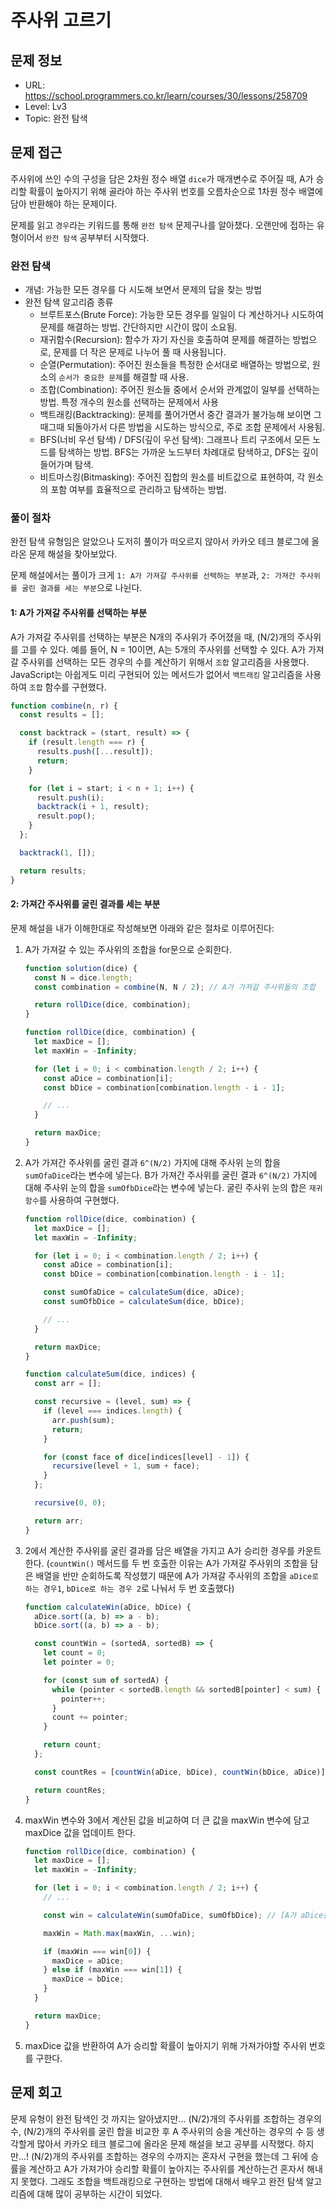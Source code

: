 # 주사위 고르기

## 문제 정보

- URL: https://school.programmers.co.kr/learn/courses/30/lessons/258709
- Level: Lv3
- Topic: 완전 탐색

## 문제 접근

주사위에 쓰인 수의 구성을 담은 2차원 정수 배열 `dice`가 매개변수로 주어질 때, A가 승리할 확률이 높아지기 위해 골라야 하는 주사위 번호를 오름차순으로 1차원 정수 배열에 담아 반환해야 하는 문제이다.

문제를 읽고 `경우`라는 키워드를 통해 `완전 탐색` 문제구나를 알아챘다. 오랜만에 접하는 유형이어서 `완전 탐색` 공부부터 시작했다.

### 완전 탐색

- 개념: 가능한 모든 경우를 다 시도해 보면서 문제의 답을 찾는 방법
- 완전 탐색 알고리즘 종류
  - 브루트포스(Brute Force): 가능한 모든 경우를 일일이 다 계산하거나 시도하여 문제를 해결하는 방법. 간단하지만 시간이 많이 소요됨.
  - 재귀함수(Recursion): 함수가 자기 자신을 호출하여 문제를 해결하는 방법으로, 문제를 더 작은 문제로 나누어 풀 때 사용됩니다.
  - 순열(Permutation): 주어진 원소들을 특정한 순서대로 배열하는 방법으로, 원소의 `순서가 중요한 문제`를 해결할 때 사용.
  - 조합(Combination): 주어진 원소들 중에서 순서와 관계없이 일부를 선택하는 방법. 특정 개수의 원소를 선택하는 문제에서 사용
  - 백트래킹(Backtracking): 문제를 풀어가면서 중간 결과가 불가능해 보이면 그때그때 되돌아가서 다른 방법을 시도하는 방식으로, 주로 조합 문제에서 사용됨.
  - BFS(너비 우선 탐색) / DFS(깊이 우선 탐색): 그래프나 트리 구조에서 모든 노드를 탐색하는 방법. BFS는 가까운 노드부터 차례대로 탐색하고, DFS는 깊이 들어가며 탐색.
  - 비트마스킹(Bitmasking): 주어진 집합의 원소를 비트값으로 표현하여, 각 원소의 포함 여부를 효율적으로 관리하고 탐색하는 방법.

### 풀이 절차

완전 탐색 유형임은 알았으나 도저히 풀이가 떠오르지 않아서 카카오 테크 블로그에 올라온 문제 해설을 찾아보았다.

문제 해설에서는 풀이가 크게 `1: A가 가져갈 주사위를 선택하는 부분`과, `2: 가져간 주사위를 굴린 결과를 세는 부분`으로 나뉜다.

#### 1: A가 가져갈 주사위를 선택하는 부분

A가 가져갈 주사위를 선택하는 부분은 N개의 주사위가 주어졌을 때, (N/2)개의 주사위를 고를 수 있다. 예를 들어, N = 10이면, A는 5개의 주사위를 선택할 수 있다. A가 가져갈 주사위를 선택하는 모든 경우의 수를 계산하기 위해서 `조합` 알고리즘을 사용했다. JavaScript는 아쉽게도 미리 구현되어 있는 메서드가 없어서 `백트래킹` 알고리즘을 사용하여 `조합` 함수를 구현했다.

```javascript
function combine(n, r) {
  const results = [];

  const backtrack = (start, result) => {
    if (result.length === r) {
      results.push([...result]);
      return;
    }

    for (let i = start; i < n + 1; i++) {
      result.push(i);
      backtrack(i + 1, result);
      result.pop();
    }
  };

  backtrack(1, []);

  return results;
}
```

#### 2: 가져간 주사위를 굴린 결과를 세는 부분

문제 해설을 내가 이해한대로 작성해보면 아래와 같은 절차로 이루어진다:

1. A가 가져갈 수 있는 주사위의 조합을 for문으로 순회한다.

   ```javascript
   function solution(dice) {
     const N = dice.length;
     const combination = combine(N, N / 2); // A가 가져갈 주사위들의 조합

     return rollDice(dice, combination);
   }

   function rollDice(dice, combination) {
     let maxDice = [];
     let maxWin = -Infinity;

     for (let i = 0; i < combination.length / 2; i++) {
       const aDice = combination[i];
       const bDice = combination[combination.length - i - 1];

       // ...
     }

     return maxDice;
   }
   ```

2. A가 가져간 주사위를 굴린 결과 `6^(N/2)` 가지에 대해 주사위 눈의 합을 `sumOfaDice`라는 변수에 넣는다. B가 가져간 주사위를 굴린 결과 `6^(N/2)` 가지에 대해 주사위 눈의 합을 `sumOfbDice`라는 변수에 넣는다. 굴린 주사위 눈의 합은 `재귀함수`를 사용하여 구현했다.

   ```javascript
   function rollDice(dice, combination) {
     let maxDice = [];
     let maxWin = -Infinity;

     for (let i = 0; i < combination.length / 2; i++) {
       const aDice = combination[i];
       const bDice = combination[combination.length - i - 1];

       const sumOfaDice = calculateSum(dice, aDice);
       const sumOfbDice = calculateSum(dice, bDice);

       // ...
     }

     return maxDice;
   }

   function calculateSum(dice, indices) {
     const arr = [];

     const recursive = (level, sum) => {
       if (level === indices.length) {
         arr.push(sum);
         return;
       }

       for (const face of dice[indices[level] - 1]) {
         recursive(level + 1, sum + face);
       }
     };

     recursive(0, 0);

     return arr;
   }
   ```

3. 2에서 계산한 주사위를 굴린 결과를 담은 배열을 가지고 A가 승리한 경우를 카운트한다. (`countWin()` 메서드를 두 번 호출한 이유는 A가 가져갈 주사위의 조합을 담은 배열을 반만 순회하도록 작성했기 때문에 A가 가져갈 주사위의 조합을 `aDice로 하는 경우1`, `bDice로 하는 경우 2`로 나눠서 두 번 호출했다)

   ```javascript
   function calculateWin(aDice, bDice) {
     aDice.sort((a, b) => a - b);
     bDice.sort((a, b) => a - b);

     const countWin = (sortedA, sortedB) => {
       let count = 0;
       let pointer = 0;

       for (const sum of sortedA) {
         while (pointer < sortedB.length && sortedB[pointer] < sum) {
           pointer++;
         }
         count += pointer;
       }

       return count;
     };

     const countRes = [countWin(aDice, bDice), countWin(bDice, aDice)];

     return countRes;
   }
   ```

4. maxWin 변수와 3에서 계산된 값을 비교하여 더 큰 값을 maxWin 변수에 담고 maxDice 값을 업데이트 한다.

   ```javascript
   function rollDice(dice, combination) {
     let maxDice = [];
     let maxWin = -Infinity;

     for (let i = 0; i < combination.length / 2; i++) {
       // ...

       const win = calculateWin(sumOfaDice, sumOfbDice); // [A가 aDice를 가져가서 승리한 경우, A가 bDice를 가져가서 승리한 경우]

       maxWin = Math.max(maxWin, ...win);

       if (maxWin === win[0]) {
         maxDice = aDice;
       } else if (maxWin === win[1]) {
         maxDice = bDice;
       }
     }

     return maxDice;
   }
   ```

5. maxDice 값을 반환하여 A가 승리할 확률이 높아지기 위해 가져가야할 주사위 번호를 구한다.

## 문제 회고

문제 유형이 완전 탐색인 것 까지는 알아냈지만... (N/2)개의 주사위를 조합하는 경우의 수, (N/2)개의 주사위를 굴린 합을 비교한 후 A 주사위의 승을 계산하는 경우의 수 등 생각할게 많아서 카카오 테크 블로그에 올라온 문제 해설을 보고 공부를 시작했다. 하지만...! (N/2)개의 주사위를 조합하는 경우의 수까지는 혼자서 구현을 했는데 그 뒤에 승률을 계산하고 A가 가져가야 승리할 확률이 높아지는 주사위를 계산하는건 혼자서 해내지 못했다. 그래도 조합을 백트래킹으로 구현하는 방법에 대해서 배우고 완전 탐색 알고리즘에 대해 많이 공부하는 시간이 되었다.
